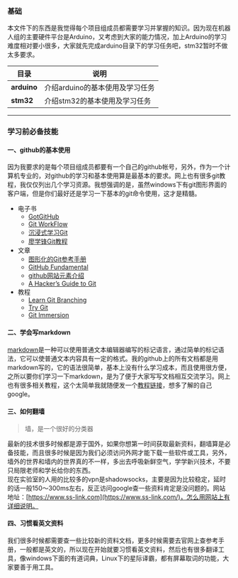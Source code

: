 ### 基础

本文件下的东西是我觉得每个项目组成员都需要学习并掌握的知识。因为现在机器人组的主要硬件平台是Arduino，又考虑到大家的能力情况，加上Arduino的学习难度相对要小很多，大家就先完成arduino目录下的学习任务吧，stm32暂时不做太多要求。

| 目录 | 说明 |
|-----|------|
| **arduino** | 介绍arduino的基本使用及学习任务  |
| **stm32**   | 介绍stm32的基本使用及学习任务|

------------------

### 学习前必备技能

#### 一、github的基本使用

因为我要求的是每个项目组成员都要有一个自己的github帐号，另外，作为一个计算机专业的，对github的学习和基本使用算是最基本的要求。网上也有很多git教程，我仅仅列出几个学习资源。我想强调的是，虽然windows下有git图形界面的客户端，但是你们最好还是学习一下基本的git命令使用，这才是精髓。

* 电子书
  * [GotGitHub](http://www.worldhello.net/gotgithub/index.html)
  * [Git WorkFlow](http://documentup.com/skwp/git-workflows-book#chapter-1-setup-repo-overview/the-index)
  * [沉浸式学习Git](http://igit.linuxtoy.org/)
  * [廖学锋Git教程](http://www.liaoxuefeng.com/wiki/0013739516305929606dd18361248578c67b8067c8c017b000)
* 文章
  * [图形化的Git参考手册](http://blog.jobbole.com/22647/)
  * [GitHub Fundamental](http://www.teehanlax.com/blog/github-fundamentals/)
  * [github网站元素介绍](http://www.jianshu.com/p/6aca92038c00)
  * [A Hacker’s Guide to Git](http://wildlyinaccurate.com/a-hackers-guide-to-git/#introduction)
* 教程
  * [Learn Git Branching](http://learngitbranching.js.org/)
  * [Try Git](http://try.github.io//levels/1/challenges/1)
  * [Git Immersion](http://gitimmersion.com/lab_01.html)

#### 二、学会写markdown

[markdown](http://baike.baidu.com/view/2311114.htm)是一种可以使用普通文本编辑器编写的标记语言，通过简单的标记语法，它可以使普通文本内容具有一定的格式。我的github上的所有文档都是用markdown写的，它的语法很简单，基本上没有什么学习成本，而且使用很方便，之所以要你们学习一下markdown，是为了便于大家写写文档相互交流学习。网上也有很多相关教程，这个太简单我就随便发一个[教程链接]()，想多了解的自己google。

#### 三、如何翻墙

> 墙，是一个很好的分类器

最新的技术很多时候都是源于国外，如果你想第一时间获取最新资料，翻墙算是必备技能，而且很多时候是因为我们必须访问外网才能下载一些软件或工具，另外，墙外的世界和墙内的世界真的不一样，多出去呼吸新鲜空气，学学新兴技术，不要只局限老师和学长给你的东西。  
现在实验室的人用的比较多的vpn是shadowsocks，主要是因为比较稳定，延时的话一般150～300ms左右，反正访问google查一些资料肯定是没问题的。网站地址：[https://www.ss-link.com](https://www.ss-link.com/)，怎么用网站上有详细说明。

#### 四、习惯看英文资料

我们很多时候都需要查一些比较新的资料文档，更多时候需要去官网上查参考手册，一般都是英文的，所以现在开始就要习惯看英文资料，然后也有很多翻译工具，像windows下面的有道词典，Linux下的星际译霸，都有屏幕取词的功能，大家要善于用工具。
